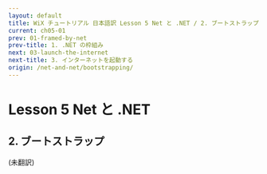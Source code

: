 ```yaml
---
layout: default
title: WiX チュートリアル 日本語訳 Lesson 5 Net と .NET / 2. ブートストラップ
current: ch05-01
prev: 01-framed-by-net
prev-title: 1. .NET の枠組み
next: 03-launch-the-internet
next-title: 3. インターネットを起動する
origin: /net-and-net/bootstrapping/
---
```

#  Lesson 5 Net と .NET

## 2. ブートストラップ

(未翻訳)
